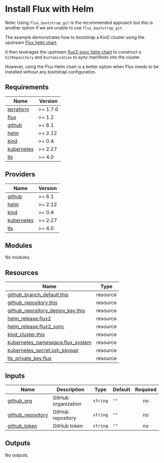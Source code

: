 # Install Flux with Helm

Note: Using `flux_bootstrap_git` is the recommended approach but this is another option if we are unable to use `flux_bootstrap_git`.

The example demonstrates how to bootstrap a KinD cluster using the upstream [Flux helm chart](https://artifacthub.io/packages/helm/fluxcd-community/flux2).

It then leverages the upstream [flux2-sync helm chart](https://artifacthub.io/packages/helm/fluxcd-community/flux2-sync) to construct a `GitRepository` and `Kustomization` to sync manifests into the cluster.

However, using the Flux Helm chart is a better option when Flux needs to be installed without any bootstrap configuration.

<!-- BEGINNING OF PRE-COMMIT-TERRAFORM DOCS HOOK -->
## Requirements

| Name | Version |
|------|---------|
| <a name="requirement_terraform"></a> [terraform](#requirement\_terraform) | >= 1.7.0 |
| <a name="requirement_flux"></a> [flux](#requirement\_flux) | >= 1.2 |
| <a name="requirement_github"></a> [github](#requirement\_github) | >= 6.1 |
| <a name="requirement_helm"></a> [helm](#requirement\_helm) | >= 2.12 |
| <a name="requirement_kind"></a> [kind](#requirement\_kind) | >= 0.4 |
| <a name="requirement_kubernetes"></a> [kubernetes](#requirement\_kubernetes) | >= 2.27 |
| <a name="requirement_tls"></a> [tls](#requirement\_tls) | >= 4.0 |

## Providers

| Name | Version |
|------|---------|
| <a name="provider_github"></a> [github](#provider\_github) | >= 6.1 |
| <a name="provider_helm"></a> [helm](#provider\_helm) | >= 2.12 |
| <a name="provider_kind"></a> [kind](#provider\_kind) | >= 0.4 |
| <a name="provider_kubernetes"></a> [kubernetes](#provider\_kubernetes) | >= 2.27 |
| <a name="provider_tls"></a> [tls](#provider\_tls) | >= 4.0 |

## Modules

No modules.

## Resources

| Name | Type |
|------|------|
| [github_branch_default.this](https://registry.terraform.io/providers/integrations/github/latest/docs/resources/branch_default) | resource |
| [github_repository.this](https://registry.terraform.io/providers/integrations/github/latest/docs/resources/repository) | resource |
| [github_repository_deploy_key.this](https://registry.terraform.io/providers/integrations/github/latest/docs/resources/repository_deploy_key) | resource |
| [helm_release.flux2](https://registry.terraform.io/providers/hashicorp/helm/latest/docs/resources/release) | resource |
| [helm_release.flux2_sync](https://registry.terraform.io/providers/hashicorp/helm/latest/docs/resources/release) | resource |
| [kind_cluster.this](https://registry.terraform.io/providers/tehcyx/kind/latest/docs/resources/cluster) | resource |
| [kubernetes_namespace.flux_system](https://registry.terraform.io/providers/hashicorp/kubernetes/latest/docs/resources/namespace) | resource |
| [kubernetes_secret.ssh_keypair](https://registry.terraform.io/providers/hashicorp/kubernetes/latest/docs/resources/secret) | resource |
| [tls_private_key.flux](https://registry.terraform.io/providers/hashicorp/tls/latest/docs/resources/private_key) | resource |

## Inputs

| Name | Description | Type | Default | Required |
|------|-------------|------|---------|:--------:|
| <a name="input_github_org"></a> [github\_org](#input\_github\_org) | GitHub organization | `string` | `""` | no |
| <a name="input_github_repository"></a> [github\_repository](#input\_github\_repository) | GitHub repository | `string` | `""` | no |
| <a name="input_github_token"></a> [github\_token](#input\_github\_token) | GitHub token | `string` | `""` | no |

## Outputs

No outputs.
<!-- END OF PRE-COMMIT-TERRAFORM DOCS HOOK -->
